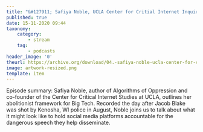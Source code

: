 ```yaml
---
title: "&#127911; Safiya Noble, UCLA Center for Critial Internet Inquiry"
published: true
date: 15-11-2020 09:44
taxonomy:
    category:
        - stream
    tag:
        - podcasts
header_image: '0'
theurl: https://archive.org/download/04.-safiya-noble-ucla-center-for-critical-internet-inquiry/04.%20Safiya%20Noble%2C%20UCLA%20Center%20for%20Critical%20Internet%20Inquiry.mp3
image: artwork-resized.png
template: item
--- 
```

Episode summary: Safiya Noble, author of Algorithms of Oppression and co-founder of the Center for Critical Internet Studies at UCLA, outlines her abolitionist framework for Big Tech. Recorded the day after Jacob Blake was shot by Kenosha, WI police in August, Noble joins us to talk about what it might look like to hold social media platforms accountable for the dangerous speech they help disseminate.

